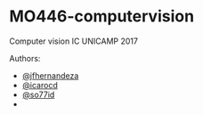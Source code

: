 # MO446-computervision
Computer vision IC UNICAMP 2017

Authors:
* [@jfhernandeza](https://github.com/jfhernandeza)
* [@icarocd](https://github.com/icarocd)
* [@so77id](https://github.com/so77id)
* 
